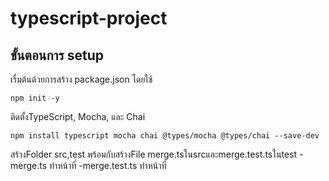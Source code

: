 # typescript-project

## ขั้นตอนการ setup

เรื่มต้นด้วยการสร้าง package.json โดยใช้ 
```
npm init -y
```
ติดตั้งTypeScript, Mocha, และ Chai 
```
npm install typescript mocha chai @types/mocha @types/chai --save-dev
```

สร้างFolder src,test พร้อมกับสร้างFile merge.tsในsrcและmerge.test.tsในtest
    -merge.ts ทำหน้าที่
    -merge.test.ts ทำหน้าที่


